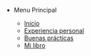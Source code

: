 * Menu Principal

    * [Inicio](/ "Nahuel Gomez - Inicio")
    * [Experiencia personal](/exp.md "Nahuel Gomez - Experiencia personal")
    * [Buenas prácticas](/good_practices.md "Nahuel Gomez - Buenas prácticas")
    * [Mi libro](/mybook.md "Nahuel Gomez - Diseño de arquitectura")